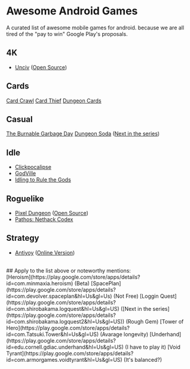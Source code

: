 # Awesome Android Games
A curated list of awesome mobile games for android. because we are all tired of the "pay to win" Google Play's proposals.

## 4K
- [Unciv](https://play.google.com/store/apps/details?id=com.unciv.app&hl=Us&gl=Us) ([Open Source](https://github.com/yairm210/Unciv))

## Cards
[Card Crawl](https://play.google.com/store/apps/details?id=com.tinytouchtales.cardcrawl)
[Card Thief](https://play.google.com/store/apps/details?id=com.tinytouchtales.cardthief)
[Dungeon Cards](https://play.google.com/store/apps/details?id=com.The717pixels.DungeonCards)

## Casual
[The Burnable Garbage Day](https://play.google.com/store/apps/details?id=com.gameon.anohiwa&hl=Us&gl=Us)
[Dungeon Soda](https://play.google.com/store/apps/details?id=com.armorgames.sodadungeon&hl=Us&gl=US) ([Next in the series](https://play.google.com/store/apps/details?id=com.armorgames.sodadungeon2&hl=Us&gl=US))

## Idle
- [Clickpocalipse](https://play.google.com/store/apps/details?id=com.minmaxia.c2&hl=Us&gl=Us)
- [GodVille](https://play.google.com/store/apps/details?id=com.godvillegame.android&hl=Us&gl=Us)
- [Idling to Rule the Gods](https://play.google.com/store/apps/details?id=de.shugasu.itrtg&hl=Us&gl=Us)

## Roguelike
- [Pixel Dungeon](https://play.google.com/store/apps/details?id=com.watabou.pixeldungeon&hl=Us&gl=Us) ([Open Source](https://github.com/watabou/pixel-dungeon))
- [Pathos: Nethack Codex](https://play.google.com/store/apps/details?id=com.x10host.pathos)

## Strategy
- [Antiyoy](https://play.google.com/store/apps/details?id=yio.tro.antiyoy.android&hl=Us&gl=Us) ([Online Version](https://play.google.com/store/apps/details?id=yio.tro.onliyoy&hl=en&gl=en))

<br>
## Apply to the list above or noteworthy mentions:<br>
[Heroism](https://play.google.com/store/apps/details?id=com.minmaxia.heroism) (Beta)
[SpacePlan](https://play.google.com/store/apps/details?id=com.devolver.spaceplan&hl=Us&gl=Us) (Not Free)
[Loggin Quest](https://play.google.com/store/apps/details?id=com.shirobakama.logquest&hl=Us&gl=US) ([Next in the series](https://play.google.com/store/apps/details?id=com.shirobakama.logquest2&hl=Us&gl=US)) (Rough Gem)
[Tower of Hero](https://play.google.com/store/apps/details?id=com.Tatsuki.Tower&hl=Us&gl=US) (Avarage longevity)
[Underhand](https://play.google.com/store/apps/details?id=edu.cornell.gdiac.underhand&hl=Us&gl=US) (I have to play it)
[Void Tyrant](https://play.google.com/store/apps/details?id=com.armorgames.voidtyrant&hl=Us&gl=US) (It's balanced?)
